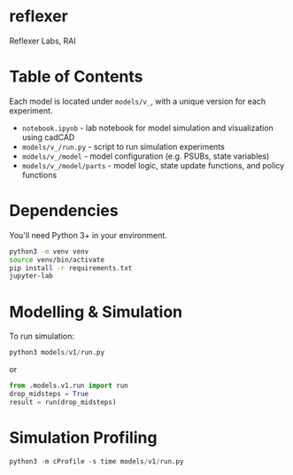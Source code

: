 # reflexer
Reflexer Labs, RAI

# Table of Contents

Each model is located under `models/v_`, with a unique version for each experiment.

* `notebook.ipynb` - lab notebook for model simulation and visualization using cadCAD
* `models/v_/run.py` - script to run simulation experiments
* `models/v_/model` - model configuration (e.g. PSUBs, state variables)
* `models/v_/model/parts` - model logic, state update functions, and policy functions

# Dependencies

You'll need Python 3+ in your environment.

```bash
python3 -m venv venv
source venv/bin/activate
pip install -r requirements.txt
jupyter-lab
```

# Modelling & Simulation

To run simulation:
```python
python3 models/v1/run.py
```
or
```python
from .models.v1.run import run
drop_midsteps = True
result = run(drop_midsteps)
```

# Simulation Profiling

```python
python3 -m cProfile -s time models/v1/run.py
```
